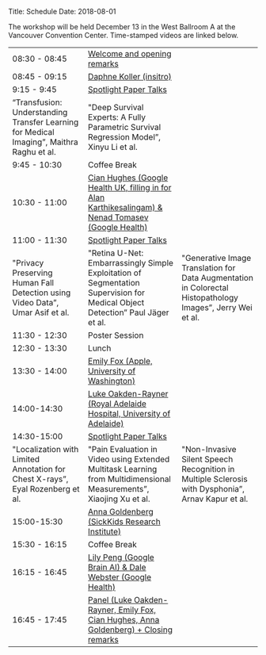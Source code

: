 Title: Schedule
Date: 2018-08-01
<!-- 25 minutes + 5 for invited -->

The workshop will be held December 13 in the West Ballroom A at the Vancouver Convention Center. Time-stamped videos are linked below.

<div class="table-responsive">
  <table class="table table-bordered">
    <tbody>
        <tr>
            <td>08:30 - 08:45</td>
            <td><a href="https://slideslive.com/38921878/machine-learning-for-health-ml4h-what-makes-machine-learning-in-medicine-different-1">Welcome and opening remarks</a></td>
        </tr>
        <tr>
            <td>08:45 - 09:15</td>
            <td><a href="https://slideslive.com/38921878/machine-learning-for-health-ml4h-what-makes-machine-learning-in-medicine-different-1?t=634s
">Daphne Koller (insitro)</a></td>
        </tr>
        <tr>
            <td>9:15 - 9:45 </td>
            <td><a href="https://slideslive.com/38921878/machine-learning-for-health-ml4h-what-makes-machine-learning-in-medicine-different-1?t=2623s
">Spotlight Paper Talks</a>
        <tr>
            <td>“Transfusion: Understanding Transfer Learning for Medical Imaging”, Maithra Raghu et al. </td>
            <td> "Deep Survival Experts: A Fully Parametric Survival Regression Model”, Xinyu Li et al. </td>
        </tr>
        </td>
        </tr>
        <tr>
            <td>9:45 - 10:30 </td>
            <td>Coffee Break </td>
        </tr>
        <tr>
            <td>10:30 - 11:00</td>
            <td> <a href="https://slideslive.com/38921879/machine-learning-for-health-ml4h-what-makes-machine-learning-in-medicine-different-2?t=191s">Cian Hughes (Google Health UK, filling in for Alan Karthikesalingam) & Nenad Tomasev (Google Health)</a>
            </td>
        </tr>
        <tr>
            <td>11:00 - 11:30</td>
            <td> <a href="https://slideslive.com/38921879/machine-learning-for-health-ml4h-what-makes-machine-learning-in-medicine-different-2?t=2201s">Spotlight Paper Talks</a>
<tr><td>"Privacy Preserving Human Fall Detection using Video Data”, Umar Asif et al. </td>
<td>"Retina U-Net: Embarrassingly Simple Exploitation of Segmentation Supervision for Medical Object Detection” Paul Jäger et al.</td>
<td>"Generative Image Translation for Data Augmentation in Colorectal Histopathology Images”, Jerry Wei et al.</td>
</tr>
                </td>
        </tr>
        <tr>
            <td>11:30 - 12:30</td>
            <td> Poster Session </td>
        </tr>
        <tr>
            <td>12:30 - 13:30</td>
            <td>Lunch
            </td>
        </tr>
        <tr>
            <td>13:30 - 14:00</td>
            <td> <a href="https://slideslive.com/38921880/machine-learning-for-health-ml4h-what-makes-machine-learning-in-medicine-different-3">Emily Fox (Apple, University of Washington)</a></td>
        </tr>
        <tr>
            <td>14:00-14:30</td>
            <td> <a href="https://slideslive.com/38921880/machine-learning-for-health-ml4h-what-makes-machine-learning-in-medicine-different-3?t=1950s
">Luke Oakden-Rayner (Royal Adelaide Hospital, University of Adelaide) </a></td>
        </tr>
        <tr>
            <td>14:30-15:00</td>
            <td> <a href="https://slideslive.com/38921880/machine-learning-for-health-ml4h-what-makes-machine-learning-in-medicine-different-3?t=3485s
">Spotlight Paper Talks</a>
            </td>
        </tr>
        <tr><td>"Localization with Limited Annotation for Chest X-rays”, Eyal Rozenberg et al.</td>
                    <td>"Pain Evaluation in Video using Extended Multitask Learning from Multidimensional Measurements”, Xiaojing Xu et al.</td>
                    <td>"Non-Invasive Silent Speech Recognition in Multiple Sclerosis with Dysphonia”, Arnav Kapur et al.</td>
                </tr>
        <tr>
            <td>15:00-15:30</td>
            <td> <a href="https://slideslive.com/38921880/machine-learning-for-health-ml4h-what-makes-machine-learning-in-medicine-different-3?t=5145s
">Anna Goldenberg (SickKids Research Institute)</a>
            </td>
        </tr>
        <tr>
            <td>15:30 - 16:15</td>
            <td>
                Coffee Break
            </td>
        </tr>
        <tr>
            <td>16:15 - 16:45</td>
            <td> <a href="https://slideslive.com/38921881/machine-learning-for-health-ml4h-what-makes-machine-learning-in-medicine-different-4
">Lily Peng (Google Brain AI) & Dale Webster (Google Health)</a>
            </td>
        </tr>
        <tr>
            <td>16:45 - 17:45</td>
            <td>
                <a href="https://slideslive.com/38921881/machine-learning-for-health-ml4h-what-makes-machine-learning-in-medicine-different-4?t=2190s">Panel (Luke Oakden-Rayner, Emily Fox, Cian Hughes, Anna Goldenberg) + Closing remarks</a>
            </td>
        </tr>
    </tbody>
    </table>
</div>
